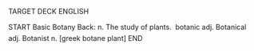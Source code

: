 TARGET DECK
ENGLISH

START
Basic
Botany
Back: n. The study of plants.  botanic adj. Botanical adj. Botanist n. [greek botane plant]
END
